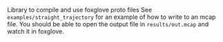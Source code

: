 Library to compile and use foxglove proto files
See ``examples/straight_trajectory`` for an example of how to write to an mcap file. You should be able to open the output file in ``results/out.mcap`` and watch it in foxglove.